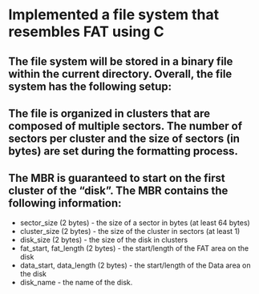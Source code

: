 # Implemented a file system that resembles FAT using C

## The file system will be stored in a binary file within the current directory. Overall, the file system has the following setup:

## The file is organized in clusters that are composed of multiple sectors. The number of sectors per cluster and the size of sectors (in bytes) are set during the formatting process.
## The MBR is guaranteed to start on the first cluster of the “disk”. The MBR contains the following information:
* sector_size (2 bytes) - the size of a sector in bytes (at least 64 bytes)
* cluster_size (2 bytes) - the size of the cluster in sectors (at least 1)
* disk_size (2 bytes) - the size of the disk in clusters
* fat_start, fat_length (2 bytes) - the start/length of the FAT area on the disk
* data_start, data_length (2 bytes) - the start/length of the Data area on the disk
* disk_name - the name of the disk.

